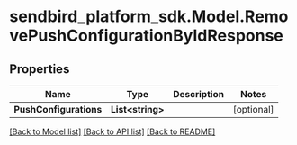 
# sendbird_platform_sdk.Model.RemovePushConfigurationByIdResponse

## Properties

Name | Type | Description | Notes
------------ | ------------- | ------------- | -------------
**PushConfigurations** | **List&lt;string&gt;** |  | [optional] 

[[Back to Model list]](../README.md#documentation-for-models)
[[Back to API list]](../README.md#documentation-for-api-endpoints)
[[Back to README]](../README.md)

